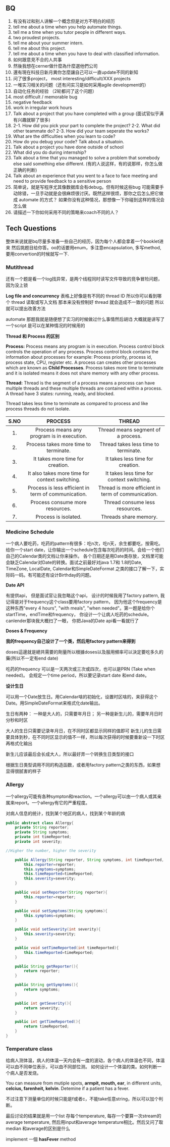## BQ

1. 有没有过和别人讲解一个概念但是对方不明白的经历
2.  tell me about a time when you help automate things.
3.  tell me a time when you tutor people in different ways.
4. two proudest projects.
5. tell me about your summer intern.
6. tell me about this project.
7. tell me about a time when you have to deal with classified information.
8. 如何跟意見不合的人共事
9. 然後我想在cerner做什麼為什麼選他們公司
10. 還有現在科技日新月異你怎麼讓自己可以一直update不同的新知
11. 问了很多project， most interesting/difficult/XXX projects
12.  一堆实习相关的问题（还有问实习是如何采用agile development的）
13. 自动化任务的经验 （2轮都问了这个问题）
14.  most difficult / memorable bug
15.  negative feedback
16.  work in irregular work hours
17. Talk about a project that you have completed with a group (面试官似乎满有兴趣就聊了很多)
18. 2-1. How did you pick your part to complete the project?
    2-2. What did other teammate do?
    2-3. How did your team seperate the works?
19. What are the difficulties when you learn to code?
20. How do you debug your code? Talk about a situatoin.
21. Talk about a project you have done outside of school
22. What did you do during internship?
23. Talk about a time that you managed to solve a problem that somebody else said something else different. (有的人说这样，有的说那样，你怎么做正确的判断)
24. Talk about an experience that you went to a face to face meeting and need to provide feedback to a sensitive person
25. 简单说，就是写程序尤其像数据库会有debug。但有时候这些bug 可能需要手动除错，一旦手动就是会很麻烦很讨厌。既然这样很烦，那你之后怎么把它做成 automate 的方式？ 如果你没有这种情况，那想像一下你碰到这样的情况会怎么做
26. 请描述一下你如何采用不同的策略来coach不同的人？

## Tech Questions

整体来说就是bq尽量多准备一些自己的经历，因为每个人都会拿着一个booklet进来 然后挑题目给你答。oo的话要用enum，多注意encapsulation, 多写method, 要用convertion的时候就写一下.

### Mutithread 

还有一个题是看一个log找异常，是两个线程同时读写文件导致的竞争冒险问题，因为没上锁

**Log file and concurrency**
表格上好像是有不同的 thread ID
所以你可以看到哪个 thread 读取或写入文档
那本来没有控制好 thread 就会造成不一致的问题
所以就可以提出改善方法

automate 那题我就是随便想了实习的时候做过什么事情然后胡诌
大概就是讲写了一个script 是可以在某种情况的时候用的

**Thread 和 Process 的区别**

**Process:**
Process means any program is in execution. Process control block controls the operation of any process. Process control block contains the information about processes for example: Process priority, process id, process state, CPU, register etc. A process can creates other processes which are known as **Child Processes**. Process takes more time to terminate and it is isolated means it does not share memory with any other process.

**Thread:**
Thread is the segment of a process means a process can have multiple threads and these multiple threads are contained within a process. A thread have 3 states: running, ready, and blocked.

Thread takes less time to terminate as compared to process and like process threads do not isolate.

| S.NO |                       PROCESS                       |                       THREAD                       |
| :--: | :-------------------------------------------------: | :------------------------------------------------: |
|  1.  |     Process means any program is in execution.      |         Thread means segment of a process.         |
|  2.  |        Process takes more time to terminate.        |        Thread takes less time to terminate.        |
|  3.  |          It takes more time for creation.           |          It takes less time for creation.          |
|  4.  |   It also takes more time for context switching.    |     It takes less time for context switching.      |
|  5.  | Process is less efficient in term of communication. | Thread is more efficient in term of communication. |
|  6.  |           Process consume more resources.           |           Thread consume less resources.           |
|  7.  |                Process is isolated.                 |               Threads share memory.                |

### Medicine Schedule

一个病人要吃药，吃药的pattern有很多：吃n次，吃n天，余生都要吃，按需吃。给你一个start date，让你输出一个schedule包含每次吃药的时间。会给一个他们自己的Calendar类的文档让你来操作。
各个日期还是用Date类存放，文档里可能会缺乏Calendar对Date的转换。面试之前最好对java 1.7和 1.8的Date, TimeZone, LocalDate, Calendar和SimpleDateFormat 之类的接口了解一下，实际码一码。有可能还有设计Birthday的问题。

**Date API**

有提供api， 但是面试官让我忽略这个api， 设计的时候我用了factory pattern,  我记得是对于frequency这个class要用factory pattern， 因为他这个frequency是这种东西“every 4 hours", "with meals", "when needed"。第一题是给你个startTime，endTime和frequency， 你设计一个让病人吃药的schedule。 canlender那块我大概扫了一眼， 你把Java的Date api看一看就行了



**Doses & Frequency**

**我的frequency自己设计了一个类，然后用factory pattern来得到**

doses這邊就是總共需要的劑量所以根據doses以及服用頻率可以決定要吃多久的藥(所以不一定有end date)

吃药的frequency 可以是一天两次或三次或四次，也可以是PRN (Take when needed)。 会规定一个time period，所以要记录start date 和end date。

**设计生日**

可以用一个Date放生日。用Calendar啥的初始化，设置时区啥的，来获得这个Date。用SimpleDateFormat来格式化date输出。

生日有两种：
一种是大人的，只需要年月日；
另一种是新生儿的，需要年月日时分秒和时区

大人的生日只需要记录年月日，在不同时区都显示同样的值即可
新生儿的生日需要具体到秒，在不同时区显示的值不一样，所以每次获得的时候要重新设一下时区再格式化输出

新生儿应该最后会长成大人，所以最好弄一个转换生日类型的接口

根据生日类型调用不同的构造函数，或者用factory pattern之类的东西，如果想显得很腻害的样子

### Allergy

一个allergy可能有各种sympton和reaction。一个allergy可以由一个病人或其亲属来report。一个allergy有它的严重程度。

对病人信息的统计，找到某个地区的病人，找到某个年龄的病

```java
public abstract class Allergy{
    private String reporter;
    private String symptoms;
    private int timeReported;
    private int severity;

//Higher the number, higher the severity

    public Allergy(String reporter, String symptoms, int timeReported, int severity){
        this.reporter=reporter;
        this.symptoms=symptoms;
        this.timeReported=timeReported;
        this.severity=severity;
    }

    public void setReporter(String reporter){
        this.reporter=reporter;
    }

    public void setSymptoms(String symptoms){
        this.symptoms=symptoms;
    }

    public void setSeverity(int severity){
        this.severity=severity;
    }

    public void setTimeReported(int timeReported){
        this.timeReported=timeReported;
    }

    public String getReporter(){
        return reporter;
    }

    public String getSymptoms(){
        return symptoms;
    }

    public int getSeverity(){
        return severity;
    }

    public int getTimeReported(){
        return timeReported;
    }
}
```



### Temperature class

给病人测体温，病人的体温一天内会有一度的波动，各个病人的体温也不同，体温可以由不同单位表示，可以由不同部位测。 如何设计一个体温的类。如何判断一个病人是否发烧。

You can measure from mutiple spots, **armpit, mouth, ear**, in different units, **celcius, farenheit, kelvin**. Detemine if a patient has a fever.

不过注意下测量单位的时候只能是f或者c，不能take任意string，所以可以加个判断。

最后讨论的结果就是用一个list 存每个temperature, 每存一个要算一次stream的average temperature, 然后用input和average temperature相比。然后又问了取median 和average的区别是什么

 implement 一個 **hasFever** method



